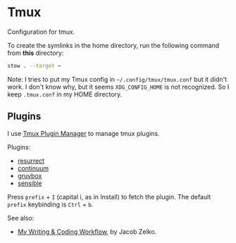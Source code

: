# Tmux

Configuration for tmux.

To create the symlinks in the home directory, run the following command from **this** directory:

```sh
stow . --target ~
```

Note: I tries to put my Tmux config in `~/.config/tmux/tmux.conf` but it didn't work. I don't know why, but it seems `XDG_CONFIG_HOME` is not recognized. So I keep `.tmux.conf` in my HOME directory.

## Plugins

I use [Tmux Plugin Manager](https://github.com/tmux-plugins/tpm) to manage tmux plugins.

Plugins:

- [resurrect](https://github.com/tmux-plugins/tmux-resurrect)
- [continuum](https://github.com/tmux-plugins/tmux-continuum)
- [gruvbox](https://github.com/egel/tmux-gruvbox)
- [sensible](https://github.com/tmux-plugins/tmux-sensible)

Press `prefix` + `I` (capital i, as in Install) to fetch the plugin.
The default `prefix` keybinding is `Ctrl` + `b`.

See also:

- [My Writing & Coding Workflow](http://jacobzelko.com/workflow/), by Jacob Zelko.
